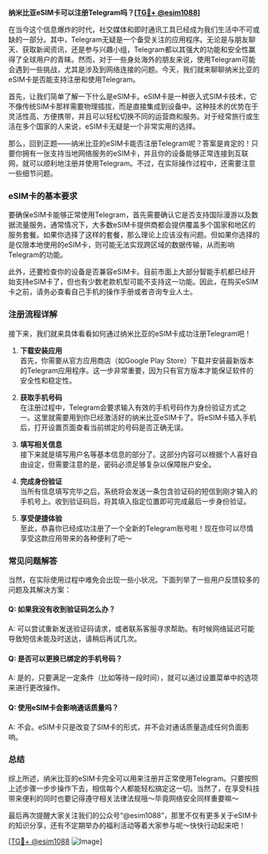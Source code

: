 **纳米比亚eSIM卡可以注册Telegram吗？[[TG💪+ @esim1088](https://t.me/s/esim1088)]**

在当今这个信息爆炸的时代，社交媒体和即时通讯工具已经成为我们生活中不可或缺的一部分。其中，Telegram无疑是一个备受关注的应用程序。无论是与朋友聊天、获取新闻资讯，还是参与兴趣小组，Telegram都以其强大的功能和安全性赢得了全球用户的青睐。然而，对于一些身处海外的朋友来说，使用Telegram可能会遇到一些挑战，尤其是涉及到网络连接的问题。今天，我们就来聊聊纳米比亚的eSIM卡是否能支持注册和使用Telegram。

首先，让我们简单了解一下什么是eSIM卡。eSIM卡是一种嵌入式SIM卡技术，它不像传统SIM卡那样需要物理插拔，而是直接集成到设备中。这种技术的优势在于灵活性高、方便携带，并且可以轻松切换不同的运营商和服务。对于经常旅行或生活在多个国家的人来说，eSIM卡无疑是一个非常实用的选择。

那么，回到正题——纳米比亚的eSIM卡能否注册Telegram呢？答案是肯定的！只要你拥有一张支持当地网络服务的eSIM卡，并且你的设备能够正常连接到互联网，就可以顺利地注册并使用Telegram。不过，在实际操作过程中，还需要注意一些细节问题。

### eSIM卡的基本要求

要确保eSIM卡能够正常使用Telegram，首先需要确认它是否支持国际漫游以及数据流量服务。通常情况下，大多数eSIM卡提供商都会提供覆盖多个国家和地区的服务套餐。如果你选择了这样的套餐，那么理论上应该没有问题。但如果你选择的是仅限本地使用的eSIM卡，则可能无法实现跨区域的数据传输，从而影响Telegram的功能。

此外，还要检查你的设备是否兼容eSIM卡。目前市面上大部分智能手机都已经开始支持eSIM卡了，但也有少数老款机型可能不支持这一功能。因此，在购买eSIM卡之前，请务必查看自己手机的操作手册或者咨询专业人士。

### 注册流程详解

接下来，我们就来具体看看如何通过纳米比亚的eSIM卡成功注册Telegram吧！

1. **下载安装应用**  
   首先，你需要从官方应用商店（如Google Play Store）下载并安装最新版本的Telegram应用程序。这一步非常重要，因为只有官方版本才能保证软件的安全性和稳定性。

2. **获取手机号码**  
   在注册过程中，Telegram会要求输入有效的手机号码作为身份验证方式之一。这里就需要用到你已经激活好的纳米比亚eSIM卡了。将eSIM卡插入手机后，打开设置页面查看当前绑定的号码是否正确无误。

3. **填写相关信息**  
   接下来就是填写用户名等基本信息的部分了。这部分内容可以根据个人喜好自由设定，但需要注意的是，密码必须足够复杂以保障账户安全。

4. **完成身份验证**  
   当所有信息填写完毕之后，系统将会发送一条包含验证码的短信到刚才输入的手机号上。收到验证码后，将其填入指定位置即可完成最后一步身份验证。

5. **享受便捷体验**  
   至此，恭喜你已经成功注册了一个全新的Telegram账号啦！现在你可以尽情享受这款应用带来的各种便利了吧～

### 常见问题解答

当然，在实际使用过程中难免会出现一些小状况。下面列举了一些用户反馈较多的问题及其解决方案：

#### Q: 如果我没有收到验证码怎么办？
A: 可以尝试重新发送验证码请求，或者联系客服寻求帮助。有时候网络延迟可能导致短信未能及时送达，请稍后再试几次。

#### Q: 是否可以更换已绑定的手机号码？
A: 是的，只要满足一定条件（比如等待一段时间），就可以通过设置菜单中的选项来进行更改操作。

#### Q: 使用eSIM卡会影响通话质量吗？
A: 不会。eSIM卡只是改变了SIM卡的形式，并不会对通话质量造成任何负面影响。

### 总结

综上所述，纳米比亚的eSIM卡完全可以用来注册并正常使用Telegram。只要按照上述步骤一步步操作下去，相信每个人都能轻松搞定这一切。当然了，在享受科技带来便利的同时也要记得遵守相关法律法规哦～毕竟网络安全同样重要嘛～

最后再次提醒大家关注我们的公众号“@esim1088”，那里不仅有更多关于eSIM卡的知识分享，还有不定期举办的福利活动等着大家参与呢～快快行动起来吧！

[[TG💪+ @esim1088](https://t.me/s/esim1088) ![Image](https://i.postimg.cc/4NQfJmqS/Snipaste-2025-05-13-00-14-12.png)]